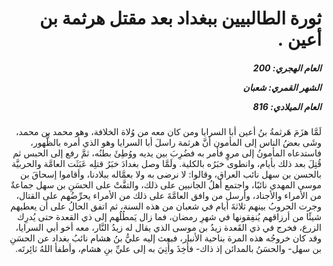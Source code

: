 <h1 dir="rtl">ثورة الطالبيين ببغداد بعد مقتل هرثمة بن أعين .</h1>

<h5 dir="rtl">العام الهجري:  200

الشهر القمري: شعبان

العام الميلادي: 816</h5>

<p dir="rtl">لَمَّا هزَمَ هَرثمةُ بنُ أعين أبا السرايا ومن كان معه من وُلاة الخلافة، وهو محمد بن محمد، وشَى بعضُ الناس إلى المأمون أنَّ هرثمة راسلَ أبا السرايا وهو الذي أمره بالظُّهور، فاستدعاه المأمونُ إلى مروٍ فأمر به فضُرِبَ بين يديه ووُطِئَ بطنُه، ثمَّ رفع إلى الحبس ثم قُتِلَ بعد ذلك بأيام، وانطوى خبَرُه بالكلية. ولَمَّا وصل بغدادَ خبَرُ قتلِه عَبَثَت العامَّة والحربيَّة بالحسن بن سهل نائب العراق، وقالوا: لا نرضى به ولا بعمَّاله ببلادنا، وأقاموا إسحاقَ بن موسى المهدي نائبًا، واجتمع أهلُ الجانبين على ذلك، والتفَّتْ على الحسَنِ بن سهل جماعةٌ من الأمراء والأجناد، وأرسل من وافق العامَّةَ على ذلك من الأمراء يحرِّضُهم على القتال، وجرت الحروبُ بينهم ثلاثةَ أيام في شعبان من هذه السنة، ثم اتفق الحالُ على أن يعطيهم شيئًا من أرزاقهم يُنفِقونها في شهرِ رمضان، فما زال يَمطُلُهم إلى ذي القعدة حتى يُدرِك الزرع، فخرج في ذي القَعدة زيدُ بن موسى الذي يقال له زيدُ النَّار، معه أخو أبي السرايا، وقد كان خروجُه هذه المرة بناحية الأنبار، فبعث إليه عليُّ بنُ هشام نائبُ بغداد عن الحسَنِ بن سهل- والحسَنُ بالمدائن إذ ذاك- فأُخِذَ وأُتِيَ به إلى عليِّ بنِ هشام، وأطفأ اللهُ ثائِرتَه.</p></br>
